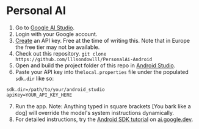 # Personal AI

1. Go to [Google AI Studio](https://aistudio.google.com/).
2. Login with your Google account.
3. [Create](https://aistudio.google.com/app/apikey) an API key. Free at the time of writing this. Note that in Europe the free tier may not be available.
4. Check out this repository. `git clone https://github.com/lllsondowlll/PersonalAi-Android`
5. Open and build the project folder of this repo in [Android Studio](https://developer.android.com/studio).
6. Paste your API key into the`local.properties` file under the populated `sdk.dir` like so: 
```
sdk.dir=/path/to/your/android_studio
apiKey=YOUR_API_KEY_HERE
```
7. Run the app. Note: Anything typed in square brackets [You bark like a dog] will override the model's system instructions dynamically.
8. For detailed instructions, try the
[Android SDK tutorial](https://ai.google.dev/tutorials/android_quickstart) on [ai.google.dev](https://ai.google.dev).

